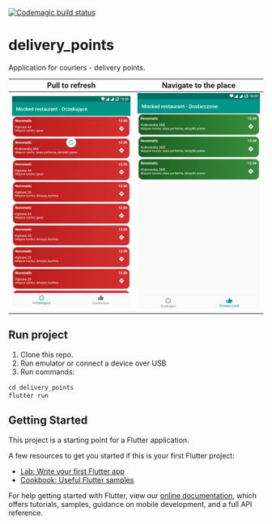 [![Codemagic build status](https://api.codemagic.io/apps/5d3318fec00ef2000ab2aa4c/5d3318fec00ef2000ab2aa4b/status_badge.svg)](https://codemagic.io/apps/5d3318fec00ef2000ab2aa4c/5d3318fec00ef2000ab2aa4b/latest_build)

# delivery_points

Application for couriers - delivery points.

| Pull to refresh | Navigate to the place |
| :---: | :---: |
| ![Screenshot](screenshots/Screenshot_20190720-180852.png) | ![Screenshot](screenshots/Screenshot_20190720-180933.png) |

## Run project

1. Clone this repo.
2. Run emulator or connect a device over USB
3. Run commands:
```
cd delivery_points
flutter run
```

## Getting Started

This project is a starting point for a Flutter application.

A few resources to get you started if this is your first Flutter project:

- [Lab: Write your first Flutter app](https://flutter.dev/docs/get-started/codelab)
- [Cookbook: Useful Flutter samples](https://flutter.dev/docs/cookbook)

For help getting started with Flutter, view our
[online documentation](https://flutter.dev/docs), which offers tutorials,
samples, guidance on mobile development, and a full API reference.
